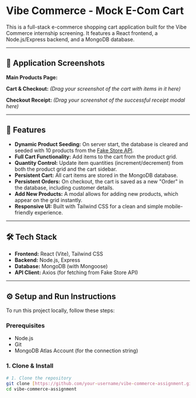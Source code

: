# Vibe Commerce - Mock E-Com Cart

This is a full-stack e-commerce shopping cart application built for the Vibe Commerce internship screening. It features a React frontend, a Node.js/Express backend, and a MongoDB database.

---

## 📸 Application Screenshots

**Main Products Page:**



**Cart & Checkout:**
_(Drag your screenshot of the cart with items in it here)_

**Checkout Receipt:**
_(Drag your screenshot of the successful receipt modal here)_

---

## 🚀 Features

- **Dynamic Product Seeding:** On server start, the database is cleared and seeded with 10 products from the [Fake Store API](https://fakestoreapi.com/).
- **Full Cart Functionality:** Add items to the cart from the product grid.
- **Quantity Control:** Update item quantities (increment/decrement) from both the product grid and the cart sidebar.
- **Persistent Cart:** All cart items are stored in the MongoDB database.
- **Persistent Orders:** On checkout, the cart is saved as a new "Order" in the database, including customer details.
- **Add New Products:** A modal allows for adding new products, which appear on the grid instantly.
- **Responsive UI:** Built with Tailwind CSS for a clean and simple mobile-friendly experience.

---

## 🛠️ Tech Stack

- **Frontend:** React (Vite), Tailwind CSS
- **Backend:** Node.js, Express
- **Database:** MongoDB (with Mongoose)
- **API Client:** Axios (for fetching from Fake Store API)

---

## ⚙️ Setup and Run Instructions

To run this project locally, follow these steps:

### Prerequisites

- Node.js
- Git
- MongoDB Atlas Account (for the connection string)

### 1. Clone & Install

```bash
# 1. Clone the repository
git clone [https://github.com/your-username/vibe-commerce-assignment.git](https://github.com/your-username/vibe-commerce-assignment.git)
cd vibe-commerce-assignment
```
